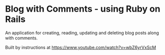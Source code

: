 # Blog with Comments - using Ruby on Rails

An application for creating, reading, updating and deleting blog posts along with comments.

Built by instructions at https://www.youtube.com/watch?v=wbZ6yrVxScM
